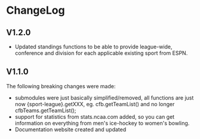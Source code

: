# ChangeLog
## **V1.2.0**
- Updated standings functions to be able to provide league-wide, conference and division for each applicable existing sport from ESPN.

## **V1.1.0**

The following breaking changes were made:
- submodules were just basically simplified/removed, all functions are just now {sport-league}.getXXX, eg. cfb.getTeamList() and no longer cfbTeams.getTeamList();
- support for statistics from stats.ncaa.com added, so you can get information on everything from men's ice-hockey to women's bowling.
- Documentation website created and updated

